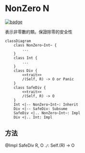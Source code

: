 # NonZero N

[![badge](https://img.shields.io/endpoint.svg?url=https%3A%2F%2Fgezf7g7pd5.execute-api.ap-northeast-1.amazonaws.com%2Fdefault%2Fsource_up_to_date%3Fowner%3Derg-lang%26repos%3Derg%26ref%3Dmain%26path%3Ddoc/EN/API/types/classes/NonZero.md%26commit_hash%3Dd15cbbf7b33df0f78a575cff9679d84c36ea3ab1)](https://gezf7g7pd5.execute-api.ap-northeast-1.amazonaws.com/default/source_up_to_date?owner=erg-lang&repos=erg&ref=main&path=doc/EN/API/types/classes/NonZero.md&commit_hash=d15cbbf7b33df0f78a575cff9679d84c36ea3ab1)

表示非零數的類。保證除零的安全性

```mermaid
classDiagram
    class NonZero~Int~ {
        ...
    }
    class Int {
        ...
    }
    class Div {
        <<trait>>
        /(Self, R) -> O or Panic
    }
    class SafeDiv {
        <<trait>>
        /(Self, R) -> O
    }
    Int <|-- NonZero~Int~: Inherit
    Div <|-- SafeDiv: Subsume
    SafeDiv <|.. NonZero~Int~: Impl
    Div <|.. Int: Impl
```

## 方法

@Impl SafeDiv R, O
.`/`: Self.(R) -> O
